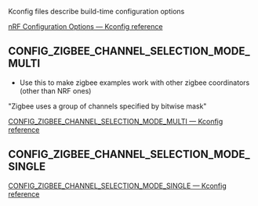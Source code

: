 
Kconfig files describe build-time configuration options

[nRF Configuration Options &mdash; Kconfig reference](https://developer.nordicsemi.com/nRF_Connect_SDK/doc/latest/kconfig/index-nrf.html)


## CONFIG_ZIGBEE_CHANNEL_SELECTION_MODE_MULTI

- Use this to make zigbee examples work with other zigbee coordinators (other than NRF ones)

"Zigbee uses a group of channels specified by bitwise mask"

[CONFIG_ZIGBEE_CHANNEL_SELECTION_MODE_MULTI &mdash; Kconfig reference](https://developer.nordicsemi.com/nRF_Connect_SDK/doc/latest/kconfig/CONFIG_ZIGBEE_CHANNEL_SELECTION_MODE_MULTI.html#std-kconfig-CONFIG_ZIGBEE_CHANNEL_SELECTION_MODE_MULTI)


## CONFIG_ZIGBEE_CHANNEL_SELECTION_MODE_SINGLE

[CONFIG_ZIGBEE_CHANNEL_SELECTION_MODE_SINGLE &mdash; Kconfig reference](https://developer.nordicsemi.com/nRF_Connect_SDK/doc/latest/kconfig/CONFIG_ZIGBEE_CHANNEL_SELECTION_MODE_SINGLE.html#std-kconfig-CONFIG_ZIGBEE_CHANNEL_SELECTION_MODE_SINGLE)